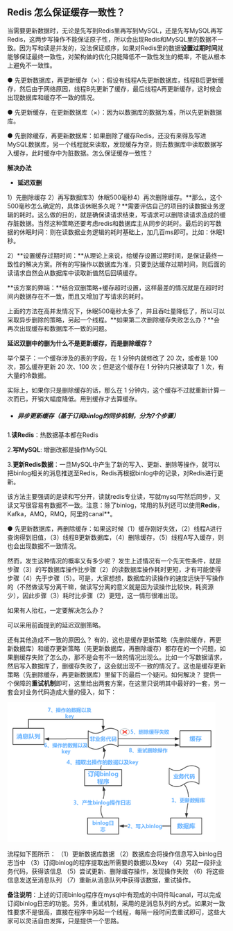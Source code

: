 ## Redis 怎么保证缓存一致性？

当需要更新数据时，无论是先写到Redis里再写到MySQL，还是先写MySQL再写Redis，这两步写操作不能保证原子性，所以会出现Redis和MySQL里的数据不一致。因为写和读是并发的，没法保证顺序，如果对Redis里的数据**设置过期时间**就能够保证最终一致性，对架构做的优化只能降低不一致性发生的概率，不能从根本上避免不一致性。

● 先更新数据库，再更新缓存（×）：假设有线程A先更新数据库，线程B后更新缓存，然后由于网络原因，线程B先更新了缓存，最后线程A再更新缓存，这时候会出现数据库和缓存不一致的情况。

● 先更新缓存，在更新数据库（×）：因为以数据库的数据为准，所以先更新数据库。

● 先删除缓存，再更新数据库：如果删除了缓存Redis，还没有来得及写进MySQL数据库，另一个线程就来读取，发现缓存为空，则去数据库中读取数据写入缓存，此时缓存中为脏数据。怎么保证缓存一致性？

**解决办法**

* **延迟双删**

1）先删除缓存 2）再写数据库3）休眠500毫秒4）再次删除缓存。**那么，这个500毫秒怎么确定的，具体该休眠多久呢？**需要评估自己的项目的读数据业务逻辑的耗时。这么做的目的，就是确保读请求结束，写请求可以删除读请求造成的缓存脏数据。当然这种策略还要考虑redis和数据库主从同步的耗时。最后的的写数据的休眠时间：则在读数据业务逻辑的耗时基础上，加几百ms即可。比如：休眠1秒。

2）**设置缓存过期时间：**从理论上来说，给缓存设置过期时间，是保证最终一致性的解决方案。所有的写操作以数据库为准，只要到达缓存过期时间，则后面的读请求自然会从数据库中读取新值然后回填缓存。

**该方案的弊端：**结合双删策略+缓存超时设置，这样最差的情况就是在超时时间内数据存在不一致，而且又增加了写请求的耗时。

上面的方法在高并发情况下，休眠500毫秒太多了，并且吞吐量降低了，所以可以采取异步删除的策略，另起一个线程。**如果第二次删除缓存失败怎么办？**会再次出现缓存和数据库不一致的问题。

**延迟双删中的删为什么不是更新缓存，而是删除缓存？**

举个栗子：一个缓存涉及的表的字段，在 1 分钟内就修改了 20 次，或者是 100 次，那么缓存更新 20 次、100 次；但是这个缓存在 1 分钟内只被读取了 1 次，有大量的冷数据。

实际上，如果你只是删除缓存的话，那么在 1 分钟内，这个缓存不过就重新计算一次而已，开销大幅度降低。用到缓存才去算缓存。

* ##### 异步更新缓存（基于订阅binlog的同步机制，分为7个步骤）

1.**读Redis**：热数据基本都在Redis

2.**写MySQL**: 增删改都是操作MySQL

3.**更新Redis数据**：一旦MySQL中产生了新的写入、更新、删除等操作，就可以把binlog相关的消息推送至Redis，Redis再根据binlog中的记录，对Redis进行更新。

该方法主要强调的是读和写分开，读就redis专业读，写就mysql写然后同步，又读又写很容易有数据不一致。注意：除了binlog，常用的队列还可以使用**Redis**，Kafka，AMQ，RMQ，阿里的canal**。

● 先更新数据库，再删除缓存：如果这时候（1）缓存刚好失效，（2）线程A进行查询得到旧值，（3）线程B更新数据库，（4）删除缓存，（5）线程A写入缓存，则也会出现数据不一致情况。

然而，发生这种情况的概率又有多少呢？
 发生上述情况有一个先天性条件，就是步骤（3）的写数据库操作比步骤（2）的读数据库操作耗时更短，才有可能使得步骤（4）先于步骤（5）。可是，大家想想，数据库的读操作的速度远快于写操作的（不然做读写分离干嘛，做读写分离的意义就是因为读操作比较快，耗资源少），因此步骤（3）耗时比步骤（2）更短，这一情形很难出现。

如果有人抬杠，一定要解决怎么办？

可以采用前面提到的延迟双删策略。

还有其他造成不一致的原因么？
 有的，这也是缓存更新策略（先删除缓存，再更新数据库）和缓存更新策略（先更新数据库，再删除缓存）都存在的一个问题，如果删缓存失败了怎么办，那不是会有不一致的情况出现么。比如一个写数据请求，然后写入数据库了，删缓存失败了，这会就出现不一致的情况了。这也是缓存更新策略（先删除缓存，再更新数据库）里留下的最后一个疑问。如何解决？
提供一个保障的**重试机制**即可，这里给出两套方案，在这里只说明其中最好的一套，另一套会对业务代码造成大量的侵入，如下：

<img src="Redis问题整理.assets/image-20230306160134208.png" alt="image-20230306160134208" style="zoom:67%;" />

流程如下图所示：
 （1）更新数据库数据
 （2）数据库会将操作信息写入binlog日志当中
 （3）订阅binlog的程序提取出所需要的数据以及key
 （4）另起一段非业务代码，获得该信息
 （5）尝试更新、删除缓存操作，发现操作失败
 （6）将这些信息发送至消息队列
 （7）重新从消息队列中获得该数据，重试操作。

**备注说明**：上述的订阅binlog程序在mysql中有现成的中间件叫canal，可以完成订阅binlog日志的功能。另外，重试机制，采用的是消息队列的方式。如果对一致性要求不是很高，直接在程序中另起一个线程，每隔一段时间去重试即可，这些大家可以灵活自由发挥，只是提供一个思路。